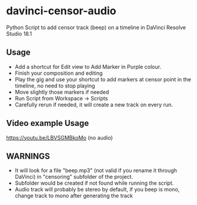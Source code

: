 # davinci-censor-audio
Python Script to add censor track (beep) on a timeline in DaVinci Resolve Studio 18.1

## Usage
* Add a shortcut for Edit view to Add Marker in Purple colour.
* Finish your composition and editing
* Play the gig and use your shortcut to add markers at censor point in the timeline, no need to stop playing
* Move slightly those markers if needed
* Run Script from Workspace -> Scripts
* Carefully rerun if needed, it will create a new track on every run.

## Video example Usage
https://youtu.be/LBVSGMBkoMo (no audio)

## WARNINGS
* It will look for a file "beep.mp3" (not valid if you rename it through DaVinci) in "censoring" subfolder of the project.
* Subfolder would be created if not found while running the script.
* Audio track will probably be stereo by default, if you beep is mono, change track to mono after generating the track
